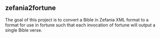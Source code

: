 ## zefania2fortune

The goal of this project is to convert a Bible in Zefania XML format 
to a format for use in fortune such that each invocation of fortune will
output a single Bible verse.



